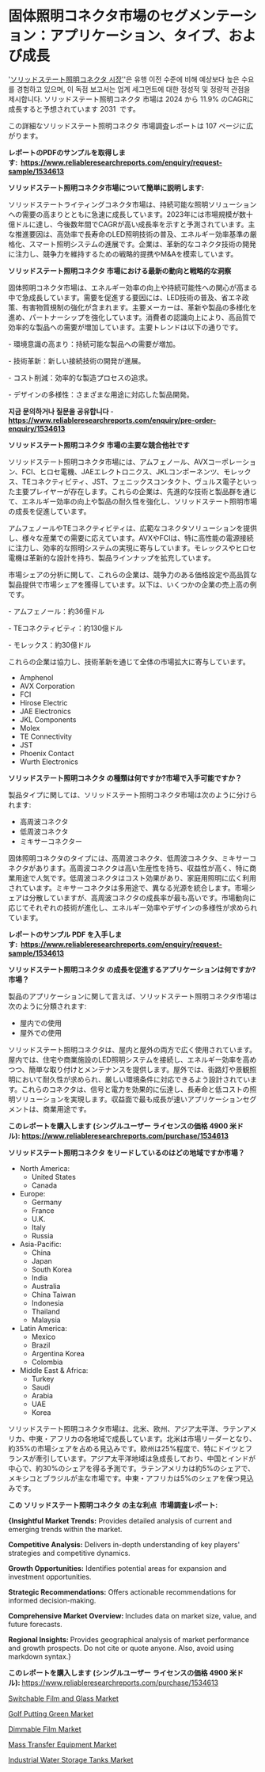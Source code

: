 <p><h1>固体照明コネクタ市場のセグメンテーション：アプリケーション、タイプ、および成長</h1></p><p>'<a href="https://www.reliableresearchreports.com/solid-state-lighting-connectors-r1534613?utm_campaign=107&utm_medium=36&utm_source=Github&utm_content=ia&utm_term=16102024&utm_id=solid-state-lighting-connectors">ソリッドステート照明コネクタ 시장'</a>'은 유행 이전 수준에 비해 예상보다 높은 수요를 경험하고 있으며, 이 독점 보고서는 업계 세그먼트에 대한 정성적 및 정량적 관점을 제시합니다. ソリッドステート照明コネクタ 市場は 2024 から 11.9% のCAGRに成長すると予想されています 2031&nbsp; です。</p>
<p>この詳細なソリッドステート照明コネクタ 市場調査レポートは 107 ページに広がります。</p>
<p><strong>レポートのPDFのサンプルを取得します</strong><strong>:&nbsp;&nbsp;<a href="https://www.reliableresearchreports.com/enquiry/request-sample/1534613?utm_campaign=107&utm_medium=36&utm_source=Github&utm_content=ia&utm_term=16102024&utm_id=solid-state-lighting-connectors">https://www.reliableresearchreports.com/enquiry/request-sample/1534613</a></strong></p>
<p><strong>ソリッドステート照明コネクタ市場について簡単に説明します:</strong></p>
<p><p>ソリッドステートライティングコネクタ市場は、持続可能な照明ソリューションへの需要の高まりとともに急速に成長しています。2023年には市場規模が数十億ドルに達し、今後数年間でCAGRが高い成長率を示すと予測されています。主な推進要因は、高効率で長寿命のLED照明技術の普及、エネルギー効率基準の厳格化、スマート照明システムの進展です。企業は、革新的なコネクタ技術の開発に注力し、競争力を維持するための戦略的提携やM&Aを模索しています。</p></p>
<p><strong>ソリッドステート照明コネクタ 市場における最新の動向と戦略的な洞察</strong></p>
<p><p>固体照明コネクタ市場は、エネルギー効率の向上や持続可能性への関心が高まる中で急成長しています。需要を促進する要因には、LED技術の普及、省エネ政策、有害物質規制の強化が含まれます。主要メーカーは、革新や製品の多様化を進め、パートナーシップを強化しています。消費者の認識向上により、高品質で効率的な製品への需要が増加しています。主要トレンドは以下の通りです。</p><p>- 環境意識の高まり：持続可能な製品への需要が増加。</p><p>- 技術革新：新しい接続技術の開発が進展。</p><p>- コスト削減：効率的な製造プロセスの追求。</p><p>- デザインの多様性：さまざまな用途に対応した製品開発。</p></p>
<p><strong>지금 문의하거나 질문을 공유합니다</strong><strong>&nbsp;</strong>-<strong><a href="https://www.reliableresearchreports.com/enquiry/pre-order-enquiry/1534613?utm_campaign=107&utm_medium=36&utm_source=Github&utm_content=ia&utm_term=16102024&utm_id=solid-state-lighting-connectors">https://www.reliableresearchreports.com/enquiry/pre-order-enquiry/1534613</a></strong></p>
<p><strong>ソリッドステート照明コネクタ 市場の主要な競合他社です</strong></p>
<p><p>ソリッドステート照明コネクタ市場には、アムフェノール、AVXコーポレーション、FCI、ヒロセ電機、JAEエレクトロニクス、JKLコンポーネンツ、モレックス、TEコネクティビティ、JST、フェニックスコンタクト、ヴュルス電子といった主要プレイヤーが存在します。これらの企業は、先進的な技術と製品群を通じて、エネルギー効率の向上や製品の耐久性を強化し、ソリッドステート照明市場の成長を促進しています。</p><p>アムフェノールやTEコネクティビティは、広範なコネクタソリューションを提供し、様々な産業での需要に応えています。AVXやFCIは、特に高性能の電源接続に注力し、効率的な照明システムの実現に寄与しています。モレックスやヒロセ電機は革新的な設計を持ち、製品ラインナップを拡充しています。</p><p>市場シェアの分析に関して、これらの企業は、競争力のある価格設定や高品質な製品提供で市場シェアを獲得しています。以下は、いくつかの企業の売上高の例です。</p><p>- アムフェノール：約36億ドル</p><p>- TEコネクティビティ：約130億ドル</p><p>- モレックス：約30億ドル</p><p>これらの企業は協力し、技術革新を通じて全体の市場拡大に寄与しています。</p></p>
<p><ul><li>Amphenol</li><li>AVX Corporation</li><li>FCI</li><li>Hirose Electric</li><li>JAE Electronics</li><li>JKL Components</li><li>Molex</li><li>TE Connectivity</li><li>JST</li><li>Phoenix Contact</li><li>Wurth Electronics</li></ul></p>
<p><strong>ソリッドステート照明コネクタ の種類は何ですか?市場で入手可能ですか？</strong></p>
<p>製品タイプに関しては、ソリッドステート照明コネクタ市場は次のように分けられます:</p>
<p><ul><li>高周波コネクタ</li><li>低周波コネクタ</li><li>ミキサーコネクター</li></ul></p>
<p><p>固体照明コネクタのタイプには、高周波コネクタ、低周波コネクタ、ミキサーコネクタがあります。高周波コネクタは高い生産性を持ち、収益性が高く、特に商業用途で人気です。低周波コネクタはコスト効果があり、家庭用照明に広く利用されています。ミキサーコネクタは多用途で、異なる光源を統合します。市場シェアは分散していますが、高周波コネクタの成長率が最も高いです。市場動向に応じてそれぞれの技術が進化し、エネルギー効率やデザインの多様性が求められています。</p></p>
<p><strong>レポートのサンプル PDF を入手します:&nbsp;</strong><strong>&nbsp;<a href="https://www.reliableresearchreports.com/enquiry/request-sample/1534613?utm_campaign=107&utm_medium=36&utm_source=Github&utm_content=ia&utm_term=16102024&utm_id=solid-state-lighting-connectors">https://www.reliableresearchreports.com/enquiry/request-sample/1534613</a></strong></p>
<p><strong>ソリッドステート照明コネクタ の成長を促進するアプリケーションは何ですか?市場？</strong></p>
<p>製品のアプリケーションに関して言えば、ソリッドステート照明コネクタ市場は次のように分類されます:</p>
<p><ul><li>屋内での使用</li><li>屋外での使用</li></ul></p>
<p><p>ソリッドステート照明コネクタは、屋内と屋外の両方で広く使用されています。屋内では、住宅や商業施設のLED照明システムを接続し、エネルギー効率を高めつつ、簡単な取り付けとメンテナンスを提供します。屋外では、街路灯や景観照明において耐久性が求められ、厳しい環境条件に対応できるよう設計されています。これらのコネクタは、信号と電力を効果的に伝達し、長寿命と低コストの照明ソリューションを実現します。収益面で最も成長が速いアプリケーションセグメントは、商業用途です。</p></p>
<p><strong>このレポートを購入します (シングルユーザー ライセンスの価格 4900 米ドル):</strong><strong>&nbsp;<a href="https://www.reliableresearchreports.com/purchase/1534613?utm_campaign=107&utm_medium=36&utm_source=Github&utm_content=ia&utm_term=16102024&utm_id=solid-state-lighting-connectors">https://www.reliableresearchreports.com/purchase/1534613</a></strong></p>
<p><strong>ソリッドステート照明コネクタ をリードしているのはどの地域ですか市場？</strong></p>
<p><ul>
    <li>
        North America:
        <ul>
            <li>United States</li>
            <li>Canada</li>
        </ul>
    </li>
    <li>
        Europe:
        <ul>
            <li>Germany</li>
            <li>France</li>
            <li>U.K.</li>
            <li>Italy</li>
            <li>Russia</li>
        </ul>
    </li>
    <li>
        Asia-Pacific:
        <ul>
            <li>China</li>
            <li>Japan</li>
            <li>South Korea</li>
            <li>India</li>
            <li>Australia</li>
            <li>China Taiwan</li>
            <li>Indonesia</li>
            <li>Thailand</li>
            <li>Malaysia</li>
        </ul>
    </li>
    <li>
        Latin America:
        <ul>
            <li>Mexico</li>
            <li>Brazil</li>
            <li>Argentina Korea</li>
            <li>Colombia</li>
        </ul>
    </li>
    <li>
        Middle East & Africa:
        <ul>
            <li>Turkey</li>
            <li>Saudi</li>
            <li>Arabia</li>
            <li>UAE</li>
            <li>Korea</li>
        </ul>
    </li>
    </ul></p>
<p><p>ソリッドステート照明コネクタ市場は、北米、欧州、アジア太平洋、ラテンアメリカ、中東・アフリカの各地域で成長しています。北米は市場リーダーとなり、約35%の市場シェアを占める見込みです。欧州は25%程度で、特にドイツとフランスが牽引しています。アジア太平洋地域は急成長しており、中国とインドが中心で、約30%のシェアを得る予測です。ラテンアメリカは約5%のシェアで、メキシコとブラジルが主な市場です。中東・アフリカは5%のシェアを保つ見込みです。</p></p>
<p><strong>この ソリッドステート照明コネクタ の主な利点&nbsp; 市場調査レポート:</strong></p>
<p><strong>{Insightful Market Trends:</strong> Provides detailed analysis of current and emerging trends within the market.</p>
<p><strong>Competitive Analysis:</strong> Delivers in-depth understanding of key players' strategies and competitive dynamics.</p>
<p><strong>Growth Opportunities:</strong> Identifies potential areas for expansion and investment opportunities.</p>
<p><strong>Strategic Recommendations:</strong> Offers actionable recommendations for informed decision-making.</p>
<p><strong>Comprehensive Market Overview: </strong>Includes data on market size, value, and future forecasts.</p>
<p><strong>Regional Insights: </strong>Provides geographical analysis of market performance and growth prospects. Do not cite or quote anyone. Also, avoid using markdown syntax.}</p>
<p><strong>このレポートを購入します (シングルユーザー ライセンスの価格 4900 米ドル):&nbsp;</strong><a href="https://www.reliableresearchreports.com/purchase/1534613?utm_campaign=107&utm_medium=36&utm_source=Github&utm_content=ia&utm_term=16102024&utm_id=solid-state-lighting-connectors">https://www.reliableresearchreports.com/purchase/1534613</a></p>
<p><p><a href="https://github.com/RoseBoyd475/Market-Research-Report-List-1/blob/main/switchable-film-and-glass-market.md?utm_campaign=107&utm_medium=36&utm_source=Github&utm_content=ia&utm_term=16102024&utm_id=solid-state-lighting-connectors">Switchable Film and Glass Market</a></p><p><a href="https://www.linkedin.com/pulse/golf-putting-green-market-emerging-trends-future-prospects-kevkc?utm_campaign=107&utm_medium=36&utm_source=Github&utm_content=ia&utm_term=16102024&utm_id=solid-state-lighting-connectors">Golf Putting Green Market</a></p><p><a href="https://github.com/JamesCox407/Market-Research-Report-List-1/blob/main/dimmable-film-market.md?utm_campaign=107&utm_medium=36&utm_source=Github&utm_content=ia&utm_term=16102024&utm_id=solid-state-lighting-connectors">Dimmable Film Market</a></p><p><a href="https://issuu.com/reportprime-2/docs/mass-transfer-equipment-market-size_ecb00c34328047?utm_campaign=107&utm_medium=36&utm_source=Github&utm_content=ia&utm_term=16102024&utm_id=solid-state-lighting-connectors">Mass Transfer Equipment Market</a></p><p><a href="https://issuu.com/reportprime-2/docs/industrial-water-storage-tanks-mark_9038ebb80d3b56?utm_campaign=107&utm_medium=36&utm_source=Github&utm_content=ia&utm_term=16102024&utm_id=solid-state-lighting-connectors">Industrial Water Storage Tanks Market</a></p></p>
<p>&nbsp;</p>